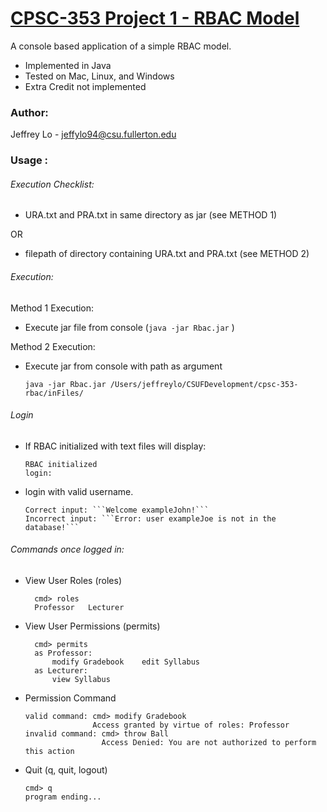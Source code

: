 # [CPSC-353 Project 1 - RBAC Model](https://github.com/JeffyLo94/cpsc-353-rbac)
A console based application of a simple RBAC model.
  * Implemented in Java
  * Tested on Mac, Linux, and Windows
  * Extra Credit not implemented

### Author:
Jeffrey Lo - jeffylo94@csu.fullerton.edu

### Usage :
###### Execution Checklist:
  * URA.txt and PRA.txt in same directory as jar (see METHOD 1)
  
  OR
  
  * filepath of directory containing URA.txt and PRA.txt (see METHOD 2)
  
###### Execution:

Method 1 Execution:
* Execute jar file from console (```java -jar Rbac.jar``` )

Method 2 Execution:
* Execute jar from console with path as argument
      
      java -jar Rbac.jar /Users/jeffreylo/CSUFDevelopment/cpsc-353-rbac/inFiles/

###### Login

* If RBAC initialized with text files will display:

      RBAC initialized
      login:

* login with valid username.

      Correct input: ```Welcome exampleJohn!```
      Incorrect input: ```Error: user exampleJoe is not in the database!```

###### Commands once logged in:
* View User Roles (roles)

        cmd> roles
        Professor	Lecturer

* View User Permissions (permits)

        cmd> permits
        as Professor:
            modify Gradebook	edit Syllabus
        as Lecturer:
            view Syllabus


* Permission Command

      valid command: cmd> modify Gradebook
                     Access granted by virtue of roles: Professor
      invalid command: cmd> throw Ball
                       Access Denied: You are not authorized to perform this action

* Quit (q, quit, logout)

      cmd> q   
      program ending...
